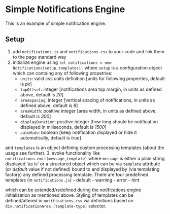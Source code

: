 # Simple Notifications Engine

This is an example of simple notification engine.

## Setup

1. add `notifications.js` and `notifications.css` to your code and link them to the page standard way
2. initialize engine using `let notifications = new Notifications(setup,templates);` where `setup` is a configuration object which can containg any of following propetries:
    - `units`: valid css units definition [units for following properties, default is _px_]
    - `topOffset`: integer [notifications area top margin, in units as defined above, default is _20_]
    - `areaSpacing`: integer [vertical spacing of notifications, in units as defined above, default is _8_]
    - `areaWidth`: positive integer [area width, in units as defined above, default is _300_]
    - `displayDuration`: positive integer [how long should be notification displayed in miliseconds, default is _1500_]
    - `autoHide`: boolean [keep notification displayed or hide it automatically, default is _true_]

and `templates` is an object defining custom processing templates (about the usage see further).
3. evoke functionality like `notifications.emit(message,template)` where `message` is either a plain string displayed 'as is' or a structured object which can be via `template` attribute (or _default_ value if not defined) bound to and displayed by (via templating factory) any defined processing template. There are four predefined templates (in `notifications.js`)
    - default
    - warning
    - error
    - hint

which can be extended/redefined during the notifications engine initialization as mentioned above.
Styling of templates can be defined/altered in `notifications.css` via definitions based on  `div.notificationArea.[template-type]` selector.

